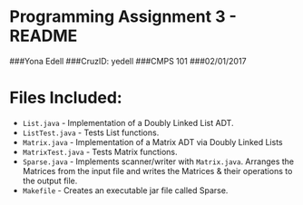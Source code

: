# Programming Assignment 3 - README

###Yona Edell
###CruzID: yedell
###CMPS 101
###02/01/2017

# Files Included:

* `List.java` - Implementation of a Doubly Linked List ADT.
* `ListTest.java` - Tests List functions.
* `Matrix.java` - Implementation of a Matrix ADT via Doubly Linked Lists
* `MatrixTest.java` - Tests Matrix functions.
* `Sparse.java` -	Implements scanner/writer with `Matrix.java`. Arranges the Matrices from the input file and writes the Matrices & their operations to the output file.
* `Makefile` - Creates an executable jar file called Sparse.
